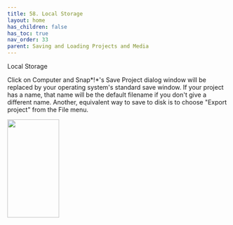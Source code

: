 ```yaml
---
title: 58. Local Storage
layout: home
has_children: false
has_toc: true
nav_order: 33
parent: Saving and Loading Projects and Media
---
```


Local Storage

Click on Computer and Snap*!*'s Save Project dialog window will be
replaced by your operating system's standard save window. If your
project has a name, that name will be the default filename if you don't
give a different name. Another, equivalent way to save to disk is to
choose "Export project" from the File menu.

<img src="/snap-manual/assets/images/image488.png" style="width:118px; height:224px">
